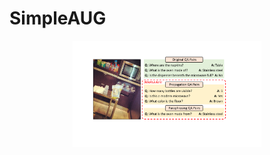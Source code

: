 # SimpleAUG

<p align="center">
  <img src="./figs/main_fig.pdf" width="60%" height="5%"></center>
</p>
<br/>
